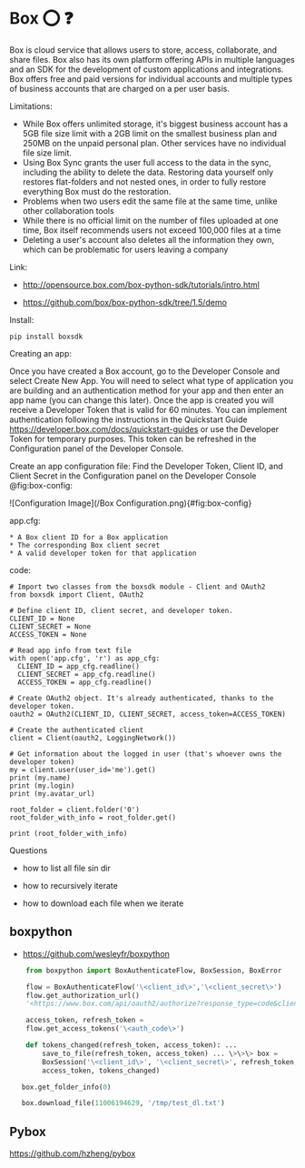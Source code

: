 # Box :o: :question:


Box is cloud service that allows users to store, access, collaborate, and share files. Box also has its own platform offering APIs in multiple languages and an SDK for the development of custom applications and integrations. Box offers free and paid versions for individual accounts and multiple types of business accounts that are charged on a per user basis. 

Limitations: 

- While Box offers unlimited storage, it's biggest business account has a 5GB file size limit with a 2GB limit on the smallest business plan and 250MB on the unpaid personal plan. Other services have no individual file size limit. 
- Using Box Sync grants the user full access to the data in the sync, including the ability to delete the data. Restoring data yourself only restores flat-folders and not nested ones, in order to fully restore everything Box must do the restoration. 
- Problems when two users edit the same file at the same time, unlike other collaboration tools
- While there is no official limit on the number of files uploaded at one time, Box itself recommends users not exceed 100,000 files at a time
- Deleting a user's account also deletes all the information they own, which can be problematic for users leaving a company

Link:

-   <http://opensource.box.com/box-python-sdk/tutorials/intro.html>

-   <https://github.com/box/box-python-sdk/tree/1.5/demo>

Install:

    pip install boxsdk

Creating an app:

Once you have created a Box account, go to the Developer Console and select Create New App. 
You will need to select what type of application you are building and an authentication method for your app and then enter an app name (you can change this later). Once the app is created you will receive a Developer Token that is valid for 60 minutes. You can implement authentication following the instructions in the Quickstart Guide https://developer.box.com/docs/quickstart-guides or use the Developer Token for temporary purposes. This token can be refreshed in the Configuration panel of the Developer Console. 

Create an app configuration file:
Find the Developer Token, Client ID, and Client Secret in the Configuration panel on the Developer Console @fig:box-config:

![Configuration Image](/Box Configuration.png){#fig:box-config}

app.cfg:

    * A Box client ID for a Box application
    * The corresponding Box client secret
    * A valid developer token for that application

code:

    # Import two classes from the boxsdk module - Client and OAuth2
    from boxsdk import Client, OAuth2

    # Define client ID, client secret, and developer token.
    CLIENT_ID = None
    CLIENT_SECRET = None
    ACCESS_TOKEN = None

    # Read app info from text file
    with open('app.cfg', 'r') as app_cfg:
      CLIENT_ID = app_cfg.readline()
      CLIENT_SECRET = app_cfg.readline()
      ACCESS_TOKEN = app_cfg.readline()

    # Create OAuth2 object. It's already authenticated, thanks to the developer token.
    oauth2 = OAuth2(CLIENT_ID, CLIENT_SECRET, access_token=ACCESS_TOKEN)

    # Create the authenticated client
    client = Client(oauth2, LoggingNetwork())

    # Get information about the logged in user (that's whoever owns the developer token)
    my = client.user(user_id='me').get()
    print (my.name)
    print (my.login)
    print (my.avatar_url)

    root_folder = client.folder('0')
    root_folder_with_info = root_folder.get()

    print (root_folder_with_info)

Questions

-   how to list all file sin dir

-   how to recursively iterate

-   how to download each file when we iterate

boxpython
---------

* <https://github.com/wesleyfr/boxpython>

```python
    from boxpython import BoxAuthenticateFlow, BoxSession, BoxError

    flow = BoxAuthenticateFlow('\<client_id\>','\<client_secret\>')
    flow.get_authorization_url()
    '<https://www.box.com/api/oauth2/authorize?response_type=code&client_id>=\<client_id\>&state=authenticated'

    access_token, refresh_token =
    flow.get_access_tokens('\<auth_code\>')

    def tokens_changed(refresh_token, access_token): ...
        save_to_file(refresh_token, access_token) ... \>\>\> box =
        BoxSession('\<client_id\>', '\<client_secret\>', refresh_token,
        access_token, tokens_changed)

   box.get_folder_info(0)

   box.download_file(11006194629, '/tmp/test_dl.txt')
```

Pybox
-----

<https://github.com/hzheng/pybox>
